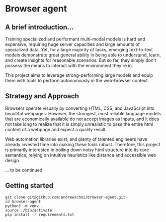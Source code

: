 # Browser agent

## A brief introduction...

Training specialized and performant multi-modal models is hard and expensive, requiring huge server capacities and large amounts of specialized data. Yet, for a large majority of tasks, emerging text-to-text models demonstrate great general ability in being able to understand, learn, and create insights for reasonable scenarios. But so far, they simply don't possess the means to interact with the environment they're in.

This project aims to leverage strong-performing large models and equip them with tools to perform autonomously in the web-browser context.

## Strategy and Approach

Browsers operate visually by converting HTML, CSS, and JavaScript into beautiful webpages. However, the strongest, most reliable language models that are economically available do not accept images as inputs, and it does not take long to realize that it is simply unrealistic to pass the entire html content of a webpage and expect a quality result.

Web automation libraries exist, and plenty of talented engineers have already invested time into making these tools robust. Therefore, this project is primarily interested in boiling down noisy html structure into its core semantics, relying on intuitive heuristics like distance and accessible web design.

... to be continued

## Getting started

```
git clone git@github.com:andrewschoi/browser-agent.git
cd browser-agent
python3 -m venv .
source ./bin/activate
pip install -r requirements.txt
```
